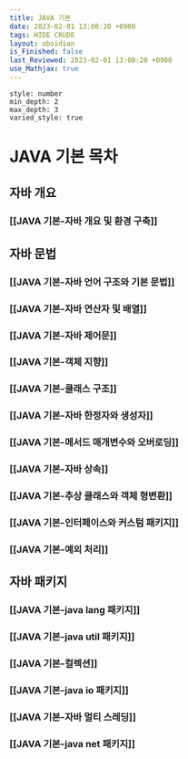 ```yaml
---
title: JAVA 기본
date: 2023-02-01 13:08:20 +0900
tags: HIDE CRUDE 
layout: obsidian
is_Finished: false
last_Reviewed: 2023-02-01 13:08:20 +0900
use_Mathjax: true
---
```


```toc
style: number
min_depth: 2
max_depth: 3
varied_style: true
```

# JAVA 기본 목차

## 자바 개요
### [[JAVA 기본-자바 개요 및 환경 구축]]

## 자바 문법
### [[JAVA 기본-자바 언어 구조와 기본 문법]]
### [[JAVA 기본-자바 연산자 및 배열]]
### [[JAVA 기본-자바 제어문]]
### [[JAVA 기본-객체 지향]]
### [[JAVA 기본-클래스 구조]]
### [[JAVA 기본-자바 한정자와 생성자]]
### [[JAVA 기본-메서드 매개변수와 오버로딩]]
### [[JAVA 기본-자바 상속]]
### [[JAVA 기본-추상 클래스와 객체 형변환]]
### [[JAVA 기본-인터페이스와 커스텀 패키지]]
### [[JAVA 기본-예외 처리]]

## 자바 패키지
### [[JAVA 기본-java lang 패키지]]
### [[JAVA 기본-java util 패키지]]
### [[JAVA 기본-컬렉션]]
### [[JAVA 기본-java io 패키지]]
### [[JAVA 기본-자바 멀티 스레딩]]
### [[JAVA 기본-java net 패키지]]
